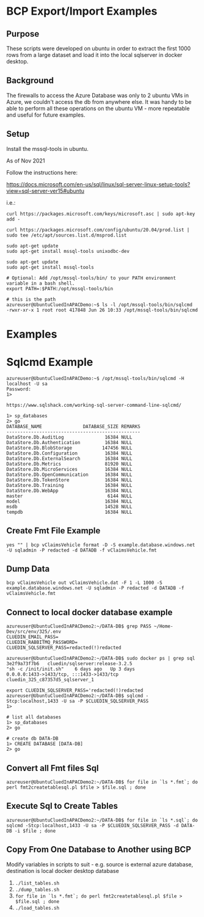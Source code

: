 # BCP Export/Import Examples

## Purpose
These scripts were developed on ubuntu in order to extract the first 1000 rows from a large dataset and load it into the local sqlserver in docker desktop.

## Background
The firewalls to access the Azure Database was only to 2 ubuntu VMs in Azure, we couldn't access the db from anywhere else. It was handy to be able to perform all these operations on the ubuntu VM - more repeatable and useful for future examples.

## Setup
Install the mssql-tools in ubuntu.

As of Nov 2021

Follow the instructions here:

https://docs.microsoft.com/en-us/sql/linux/sql-server-linux-setup-tools?view=sql-server-ver15#ubuntu

i.e.:
```
curl https://packages.microsoft.com/keys/microsoft.asc | sudo apt-key add -

curl https://packages.microsoft.com/config/ubuntu/20.04/prod.list | sudo tee /etc/apt/sources.list.d/msprod.list

sudo apt-get update 
sudo apt-get install mssql-tools unixodbc-dev

sudo apt-get update 
sudo apt-get install mssql-tools

# Optional: Add /opt/mssql-tools/bin/ to your PATH environment variable in a bash shell.
export PATH=:$PATH:/opt/mssql-tools/bin

# this is the path
azureuser@UbuntuCluedInAPACDemo:~$ ls -l /opt/mssql-tools/bin/sqlcmd
-rwxr-xr-x 1 root root 417848 Jun 26 10:33 /opt/mssql-tools/bin/sqlcmd
```

# Examples
# Sqlcmd Example

```
azureuser@UbuntuCluedInAPACDemo:~$ /opt/mssql-tools/bin/sqlcmd -H localhost -U sa
Password:
1>

https://www.sqlshack.com/working-sql-server-command-line-sqlcmd/

1> sp_databases
2> go
DATABASE_NAME               DATABASE_SIZE REMARKS                                                            
-------------------------------------------------
DataStore.Db.AuditLog               16384 NULL
DataStore.Db.Authentication         16384 NULL
DataStore.Db.BlobStorage           147456 NULL
DataStore.Db.Configuration          16384 NULL
DataStore.Db.ExternalSearch         16384 NULL
DataStore.Db.Metrics                81920 NULL
DataStore.Db.MicroServices          16384 NULL
DataStore.Db.OpenCommunication      16384 NULL
DataStore.Db.TokenStore             16384 NULL
DataStore.Db.Training               16384 NULL
DataStore.Db.WebApp                 16384 NULL
master                               6144 NULL
model                               16384 NULL
msdb                                14528 NULL
tempdb                              16384 NULL      
```

## Create Fmt File Example
```
yes "" | bcp vClaimsVehicle format -D -S example.database.windows.net -U sqladmin -P redacted -d DATADB -f vClaimsVehicle.fmt
```

## Dump Data
```
bcp vClaimsVehicle out vClaimsVehicle.dat -F 1 -L 1000 -S example.database.windows.net -U sqladmin -P redacted -d DATADB -f vClaimsVehicle.fmt
```

## Connect to local docker database example

```
azureuser@UbuntuCluedInAPACDemo2:~/DATA-DB$ grep PASS ~/Home-Dev/src/env/325/.env
CLUEDIN_EMAIL_PASS=
CLUEDIN_RABBITMQ_PASSWORD=
CLUEDIN_SQLSERVER_PASS=redacted(!)redacted

azureuser@UbuntuCluedInAPACDemo2:~/DATA-DB$ sudo docker ps | grep sql
3e2f9a73f7b6   cluedin/sqlserver:release-3.2.5                       "sh -c /init/init.sh"    6 days ago   Up 3 days             0.0.0.0:1433->1433/tcp, :::1433->1433/tcp                                                                                                                                                                            cluedin_325_c87357d5_sqlserver_1

export CLUEDIN_SQLSERVER_PASS='redacted(!)redacted
azureuser@UbuntuCluedInAPACDemo2:~/DATA-DB$ sqlcmd -Stcp:localhost,1433 -U sa -P $CLUEDIN_SQLSERVER_PASS
1>

# list all databases
1> sp_databases
2> go

# create db DATA-DB
1> CREATE DATABASE [DATA-DB]
2> go
```

## Convert all Fmt files Sql
```
azureuser@UbuntuCluedInAPACDemo2:~/DATA-DB$ for file in `ls *.fmt`; do perl fmt2createtablesql.pl $file > $file.sql ; done
```

## Execute Sql to Create Tables
```
azureuser@UbuntuCluedInAPACDemo2:~/DATA-DB$ for file in `ls *.sql`; do sqlcmd -Stcp:localhost,1433 -U sa -P $CLUEDIN_SQLSERVER_PASS -d DATA-DB -i $file ; done
```

## Copy From One Database to Another using BCP
Modify variables in scripts to suit - e.g. source is external azure database, destination is local docker desktop database

1. `./list_tables.sh`
2. `./dump_tables.sh`
3. ```for file in `ls *.fmt`; do perl fmt2createtablesql.pl $file > $file.sql ; done```
4. `./load_tables.sh`
   